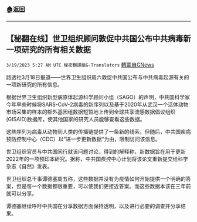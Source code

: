 ###  [:house:返回](README.md)
---


## 【秘翻在线】世卫组织顾问敦促中共国公布中共病毒新一项研究的所有相关数据
`3/19/2023 5:27 AM UTC 秘密翻譯組G-Translators` [轉載自GNews](https://gnews.org/articles/1026495)

        

路透社3月18日报道——世界卫生组织周六敦促中共国公布与中共病毒起源有关的一项新研究的所有信息。

根据世界卫生组织新型病原体起源科学顾问小组（SAGO）的声明，中共国科学家今年早些时候将SARS-CoV-2病毒的新序列以及基于2020年从武汉一个活体动物市场采集的样本的额外基因组数据短暂地上传到全球共享流感数据倡议组织 (GISAID)数据库，使其他国家的研究人员能够查看这些数据。

这些序列为病毒从动物到人类的传播链提供了一条新的线索。但随后，中共国疾病预防控制中心（CDC）以”进一步更新数据“为由，限制访问该信息。

世卫组织官员与中共国同行就该问题讨论，得到的解释称，新数据旨在用于更新2022年的一项预印本研究。据称，中共国疾控中心计划将该论文重新提交给科学杂志《自然》发表。

世卫组织总干事谭德塞周五称，这些数据并没有为疫情如何开始提供一个明确的答案，但是每一个数据都很重要，可以使我们更接近答案。而这些数据本该在三年前就可以分享。

谭德塞继续呼吁中共国在分享数据方面保持透明，以及进行必要的调查并分享结果。
